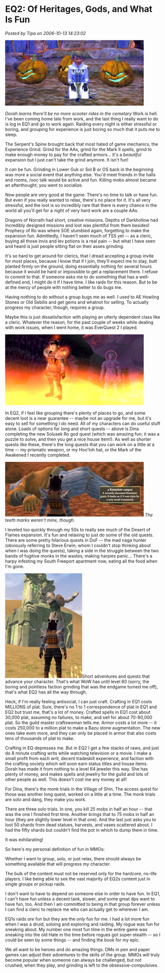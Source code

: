 # EQ2: Of Heritages, Gods, and What Is Fun

*Posted by Tipa on 2006-10-13 14:23:02*

![Pumpkins!](../uploads/2006/10/dorah-pumpkins.jpg)



*Dorah learns there'll be no more scooter rides in the cemetary*
Work is hell. I've been coming home late from work, and the last thing I really want to do is log in EQ1 and go to work again. Raiding every night is either stressful or boring, and grouping for experience is just boring so much that it puts me to sleep.

The Serpent's Spine brought back that most hated of game mechanics, the Experience Grind. Grind for the AAs, grind for the Mark II spells, grind to make enough money to pay for the crafted armors... it's a *beautiful* expansion but I just can't take the grind anymore. It isn't fun!

It *can* be fun. Grinding in Lower Guk or Sol B or OS back in the beginning was more a social event that anything else. You'd meet friends in the halls and rooms, /ooc talk would be active and fun. Killing mobs almost became an afterthought; you went to socialize.

Now people are very good at the game. There's no time to talk or have fun. But even if you really wanted to relax, there's no place for it. It's all very stressful, and the loot is so incredibly rare that there is every chance in the world all you'll get for a night of very hard work are a couple AAs.

Dragons of Norrath had short, creative missions. Depths of Darkhollow had incredibly designed missions and loot was plentiful from them besides! Prophecy of Ro was where SOE stumbled again, forgetting to make the expansion fun. Admittedly, I haven't seen much of TSS yet -- as a cleric, buying all those invis and lev potions is a real pain -- but what I have seen and heard is just people sitting flat on their asses grinding.

It's so hard to get around for clerics, that I dread accepting a group invite for most places, because I know that if I join, they'll expect me to stay, butt planted firmly on the ground, doing essentially nothing for several hours because it would be hard or impossible to get a replacement there. I refuse to commit to that. If someone asks me to do something that has a well-defined end, I might do it if I have time. I like raids for this reason. But to be at the mercy of people with nothing better to do bugs me.

Having nothing to do without a group bugs me as well. I used to AE Howling Stones or Old Sebilis and get gems and whatnot for selling. To actually progress my character, though, requires a group.

Maybe this is just dissatisfaction with playing an utterly dependent class like a cleric. Whatever the reason, for the past couple of weeks while dealing with work issues, when I went home, it was EverQuest 2 I played.

![Bridge of Fire](../uploads/2006/10/dina-fire.jpg)

In EQ2, if I feel like grouping there's plenty of places to go, and some decent loot is a near guarantee -- maybe not an upgrade for me, but it's easy to sell for something I do need. All of my characters can do useful stuff alone. Loads of options for long and short quests -- above is Dina completing the new Solusek Ro god quest (which was amazing fun; it was a puzzle to solve, and then you get a nice house item!). As well as shorter quests like these, there's the long quests that you can work on a little at a time -- my prismatic weapon, or my Hoo'loh hat, or the Mark of the Awakened I recently completed.

![CSI: DoF](../uploads/2006/10/dina-giant.jpg)
*The teeth marks weren't mine, though.*

I leveled too quickly through my 50s to really see much of the Desert of Flames expansion. It's fun and relaxing to just do some of the old quests. There are some pretty hilarious quests in DoF -- the mad naga hunter (obviously referring to Steve Erwin; whom I couldn't stop thinking about when I was doing the quests), taking a side in the struggle between the two bands of fugitive monks in the wastes, making harpies panic... There's a harpy infesting my South Freeport apartment now, eating all the food when I'm gone.

![Prophet](../uploads/2006/10/dina-prophet.jpg)Short adventures and quests that advance your character. That's what WoW has until level 60 (sorry, the boring and pointless faction grinding that was the endgame turned me off), that's what EQ2 has all the way through.

Heck, if I'm really feeling antisocial, I can just craft. Crafting in EQ1 costs MILLIONS of plat. Sure, there's no 1 to 1 correspondence of plat in EQ1 and EQ2 but trust me, that's a lot of money. Crafted spells in EQ1 cost about 30,000 plat, assuming no failures, to make, and sell for about 70-80,000 plat. So the guild master craftswoman tells me. Armor costs a lot more -- it costs 250,000 to a million plat to make a Bazu stone augmentation. The new ones take even more, and they can only be placed in armor that also costs tens of thousands of plat to make.

Crafting in EQ depresses me. But in EQ2 I get a few stacks of raws, and just do 8 minute crafting writs while watching television or a movie. I make a small profit from each writ, decent tradeskill experience, and faction with the crafting society which will soon earn status titles and house items. Dorah has made it from nothing to a level 64 jeweler this way. She has plenty of money, and makes spells and jewelry for the guild and lots of other people as well. This doesn't cost me any money at all!

For Dina, there's the monk trials in the Village of Shin. The access quest for those was another long quest, worked on a little at a time. The monk trials are solo and dang, they make you work.

There are three solo trials. In one, you kill 25 mobs in half an hour -- that was the one I finished first time. Another brings that to 75 mobs in half an hour (they are slightly lower level in that one). And the last just asks you to loot 50 shards from dead statues, harvests, and vases scattered about. I had the fifty shards but couldn't find the pot in which to dump them in time.

It was exhilarating!

So here's my personal definition of fun in MMOs:

Whether I want to group, solo, or just relax, there should always be something available that will progress my character.

The bulk of the content must not be reserved only for the hardcore, no-life players. I like being able to see the vast majority of EQ2s content just in single groups or pickup raids.

I don't want to have to depend on someone else in order to have fun. In EQ1, I can't have fun unless a decent tank, slower, and some great dps want to have fun, too. And then I am committed to being in that group forever unless I can find a cleric to replace me who can actually get to wherever I am.

EQ1s raids *are* fun but they are the *only* fun for me. I had a lot more fun when I was a druid, soloing and exploring and raiding. My rogue was fun for sneaking about. My number one most fun time in the entire game was sneaking into the old Hate in the time before rogues got super-stealth -- so I could be seen by some things -- and finding the book for my epic.

We all want to be heroes and do amazing things. DMs in pen and paper games can adjust their adventures to the skills of the group. MMOs will truly become popular when someone can always be challenged, but not crushed, when they play, and grinding is left to the obsessive-compulsives.


